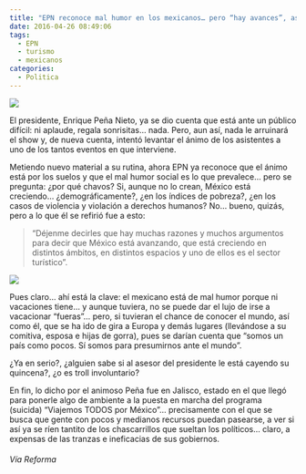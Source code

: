 ```yaml
---
title: "EPN reconoce mal humor en los mexicanos… pero “hay avances”, asegura"
date: 2016-04-26 08:49:06
tags:
  - EPN
  - turismo
  - mexicanos
categories:
  - Politica
---
```

![](http://i2.wp.com/www.sopitas.com/wp-content/uploads/2015/08/epn-ni-modo.jpg)

El presidente, Enrique Peña Nieto, ya se dio cuenta que está ante un público difícil: ni aplaude, regala sonrisitas… nada. Pero, aun así, nada le arruinará el show y, de nueva cuenta, intentó levantar el ánimo de los asistentes a uno de los tantos eventos en que interviene.

Metiendo nuevo material a su rutina, ahora EPN ya reconoce que el ánimo está por los suelos y que el mal humor social es lo que prevalece… pero se pregunta: ¿por qué chavos? Si, aunque no lo crean, México está creciendo… ¿demográficamente?, ¿en los índices de pobreza?, ¿en los casos de violencia y violación a derechos humanos? No… bueno, quizás, pero a lo que él se refirió fue a esto:

>“Déjenme decirles que hay muchas razones y muchos argumentos para decir que México está avanzando, que está creciendo en distintos ámbitos, en distintos espacios y uno de ellos es el sector turístico”.

![](http://i1.wp.com/www.sopitas.com/wp-content/uploads/2015/07/epn-ejercito1.jpg)

Pues claro… ahí está la clave: el mexicano está de mal humor porque ni vacaciones tiene… y aunque tuviera, no se puede dar el lujo de irse a vacacionar “fueras”… pero, si tuvieran el chance de conocer el mundo, así como él, que se ha ido de gira a Europa y demás lugares (llevándose a su comitiva, esposa e hijas de gorra), pues se darían cuenta que “somos un país como pocos. Sí somos para presumirnos ante el mundo”.

¿Ya en serio?, ¿alguien sabe si al asesor del presidente le está cayendo su quincena?, ¿o es troll involuntario?

En fin, lo dicho por el animoso Peña fue en Jalisco, estado en el que llegó para ponerle algo de ambiente a la puesta en marcha del programa (suicida) “Viajemos TODOS por México”… precisamente con el que se busca que gente con pocos y medianos recursos puedan pasearse, a ver si así ya se ríen tantito de los chascarrillos que sueltan los políticos… claro, a expensas de las tranzas e ineficacias de sus gobiernos.

###### Vía Reforma
